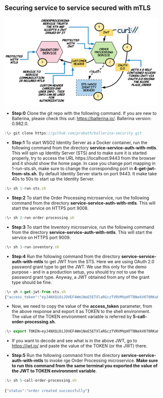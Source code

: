## Securing service to service secured with mTLS

![alt text](./setup.png "Service to Service Communication Secured with mTLS")

* **Step:0** Clone the git repo with the following command. If you are new to Ballerina, please check this out: https://ballerina.io/. Ballerina version: 0.982.0.

```javascript
:\> git clone https://github.com/prabath/ballerina-security.git
```

* **Step:1** To start WSO2 Identity Server as a Docker container, run the following command from the directory **service-service-auth-with-mtls**. This will spin up Identity Server (STS) and to make sure it is started properly, try to access the URL https://localhost:9443 from the browser and it should show the home page. In case you change port mapping in 1-run-sts.sh, make sure to change the corresponding port in **4-get-jwt-from-sts.sh**. By default Identity Server starts on port 9443. It make take 40s to 50s to start up the Identity Server.

```javascript
:\> sh 1-run-sts.sh
```
* **Step:2** To start the Order Processing microservice, run the following command from the directory **service-service-auth-with-mtls**. This will start the service on HTTPS port 9008.

```javascript
:\> sh 2-run-order-processing.sh
```
* **Step:3** To start the Inventory microservice, run the following command from the directory **service-service-auth-with-mtls**. This will start the service on HTTPS port 9009.

```javascript
:\> sh 3-run-inventory.sh
```
* **Step:4** Run the following command from the directory **service-service-auth-with-mtls** to get JWT from the STS. Here we are using OAuth 2.0 password grant type to get the JWT. We use this only for the demo purpose - and in a production setup, you should try not to use the password grant type. Anyway, a JWT obtained from any of the grant type should be fine.

```javascript
:\> sh 4-get-jwt-from-sts.sh
{"access_token":"eyJ4NXQiOiJOVEF4Wm1NeE5ETXlaRGczTVRVMVpHTTBNekV6T0RKaFpXSTRORE5sWkRVMU9HRmtOakZpTVEiLCJraWQiOiJOVEF4Wm1NeE5ETXlaRGczTVRVMVpHTTBNekV6T0RKaFpXSTRORE5sWkRVMU9HRmtOakZpTVEiLCJhbGciOiJSUzI1NiJ9.eyJzdWIiOiJhZG1pbkBjYXJib24uc3VwZXIiLCJhdWQiOiIzVlR3Rms3dTFpMzY2d3ptdnBKX0xabGZBVjRhIiwibmJmIjoxNTQxMTUyMjAxLCJhenAiOiIzVlR3Rms3dTFpMzY2d3ptdnBKX0xabGZBVjRhIiwic2NvcGUiOiJwbGFjZS1vcmRlciIsImlzcyI6IndzbzJpcyIsImV4cCI6MTU0MTE1ODIwMSwiaWF0IjoxNTQxMTUyMjAxLCJqdGkiOiJkYzMxOTQyNS03YjAxLTQyMTAtOTcxYy1jNTcyMjViMjM0YTIifQ.KTyKSzok3flFxMRfxqNOzhTJXQoKifz2sxMSL1D5wKeloT1jJ8I1nd6B-ZC_5bQvgu5iywyWG7heaX3p-2r6YzsK-YbRKBHuEp_ubCgpt0bv8ae7Am3iwXBBjc5KlOkJY7s8Ciatl1tdrA0vab0yTS0SjSA5QYHDLvDqoZxyDgvZAmUxM8QhtrLV_DJHltJjIf-YCqM_ASGqI6N64kr1vQugb8_Tgr5epgaZDDYq1mgfJXQtcK1iuOAWH8FjhGzHaJ7-LfsIuP9jOrEm7aJtkdFJTpfG6gWwRKmuKQFqXvaTso-DP0QPAhsv2x10Xv-g6ssQ6CuZ_E8m3-GsvXYdog","refresh_token":"f44abeb7-5938-34cd-a1a2-7b95bc7a518f","scope":"place-order","token_type":"Bearer","expires_in":6000}
```
* Now, we need to copy the value of the **access_token** parameter, from the above response and export it as TOKEN to the shell environment. The value of the TOKEN environment variable is referred by **5-call-order-processing.sh**.

```javascript
:\> export TOKEN=eyJ4NXQiOiJOVEF4Wm1NeE5ETXlaRGczTVRVMVpHTTBNekV6T0RKaFpXSTRORE5sWkRVMU9HRmtOakZpTVEiLCJraWQiOiJOVEF4Wm1NeE5ETXlaRGczTVRVMVpHTTBNekV6T0RKaFpXSTRORE5sWkRVMU9HRmtOakZpTVEiLCJhbGciOiJSUzI1NiJ9.eyJzdWIiOiJhZG1pbkBjYXJib24uc3VwZXIiLCJhdWQiOiIzVlR3Rms3dTFpMzY2d3ptdnBKX0xabGZBVjRhIiwibmJmIjoxNTQxMTUyMjAxLCJhenAiOiIzVlR3Rms3dTFpMzY2d3ptdnBKX0xabGZBVjRhIiwic2NvcGUiOiJwbGFjZS1vcmRlciIsImlzcyI6IndzbzJpcyIsImV4cCI6MTU0MTE1ODIwMSwiaWF0IjoxNTQxMTUyMjAxLCJqdGkiOiJkYzMxOTQyNS03YjAxLTQyMTAtOTcxYy1jNTcyMjViMjM0YTIifQ.KTyKSzok3flFxMRfxqNOzhTJXQoKifz2sxMSL1D5wKeloT1jJ8I1nd6B-ZC_5bQvgu5iywyWG7heaX3p-2r6YzsK-YbRKBHuEp_ubCgpt0bv8ae7Am3iwXBBjc5KlOkJY7s8Ciatl1tdrA0vab0yTS0SjSA5QYHDLvDqoZxyDgvZAmUxM8QhtrLV_DJHltJjIf-YCqM_ASGqI6N64kr1vQugb8_Tgr5epgaZDDYq1mgfJXQtcK1iuOAWH8FjhGzHaJ7-LfsIuP9jOrEm7aJtkdFJTpfG6gWwRKmuKQFqXvaTso-DP0QPAhsv2x10Xv-g6ssQ6CuZ_E8m3-GsvXYdog
```
* If you want to decode and see what is in the above JWT, go to https://jwt.io/ and paste the value of the TOKEN (or the JWT) there.

* **Step:5** Run the following command from the directory **service-service-auth-with-mtls** to invoke rge Order Processing microservice. **Make sure to run this command from the same terminal you exported the value of the JWT to TOKEN environment variable**.

```javascript
:\> sh 5-call-order-processing.sh

{"status":"order created successfully"}
```